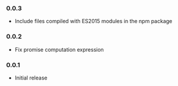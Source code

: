 ### 0.0.3

* Include files compiled with ES2015 modules in the npm package

### 0.0.2

* Fix promise computation expression

### 0.0.1

* Initial release